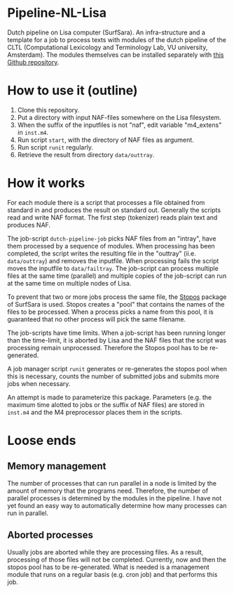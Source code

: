 Pipeline-NL-Lisa
================

Dutch pipeline on Lisa computer (SurfSara). An infra-structure and a
template for a job to process texts with modules of the dutch pipeline
of the CLTL (Computational Lexicology and Terminology Lab, VU
university, Amsterdam). The modules themselves can be installed
separately with [this Github repository](https://github.com/PaulHuygen/dutch-nlp-modules-on-Lisa).

# How to use it (outline)

1. Clone this repository.
2. Put a directory with input NAF-files somewhere on the Lisa filesystem.
3. When the suffix of the inputfiles is not "naf", edit variable
   "m4_extens" in `inst.m4`.    
4. Run script `start`, with the directory of NAF files as argument.
5. Run script `runit` regularly.
6. Retrieve the result from directory `data/outtray`.

# How it works

For each module there is a script that processes a file obtained from
standard in and produces the result on standard out. Generally the
scripts read and write NAF format. The first step (tokenizer) reads
plain text and produces NAF.

The job-script `dutch-pipeline-job` picks NAF files from an "intray",
have them processed by a sequence of modules. When processing has been
completed, the script writes the resulting file in the "outtray"
(ii.e. `data/outtray`) and removes the inputfile. When processing
fails the script moves the inputfile to `data/failtray`. The
job-script can process multiple files at the same time (parallel) and
multiple copies of the job-script can run at the same time on multiple
nodes of Lisa.

To prevent that two or more jobs process the same file,
the [Stopos](https://surfsara.nl/systems/lisa/software/stopos) package
of SurfSara is used. Stopos creates a "pool" that contains the names
of the files to be processed. When a process picks a name from this
pool, it is guaranteed that no other process will pick the same filename.

The job-scripts have time limits. When a job-script has been running
longer than the time-limit, it is aborted by Lisa and the NAF files that
the script was processing remain unprocessed. Therefore the Stopos
pool has to be re-generated. 

A job manager script `runit` generates or re-generates the stopos pool
when this is necessary, counts the number of submitted jobs and
submits more jobs when necessary.

An attempt is made to parameterize this package. Parameters (e.g. the
maximum time alotted to jobs or the suffix of NAF files) are stored in
`inst.m4` and the M4 preprocessor places them in the scripts. 


# Loose ends

## Memory management

The number of processes that can run parallel in a node is limited by
the amount of memory that the programs need. Therefore, the number of
parallel processes is determined by the modules in the pipeline. I
have not yet found an easy way to automatically determine how many
processes can run in parallel.

## Aborted processes

Usually jobs are aborted while they are processing files. As a result,
processing of those files will not be completed. Currently, now and
then the stopos pool has to be re-generated. What
is needed is a management module that runs on a regular basis
(e.g. cron job) and that performs this job.

